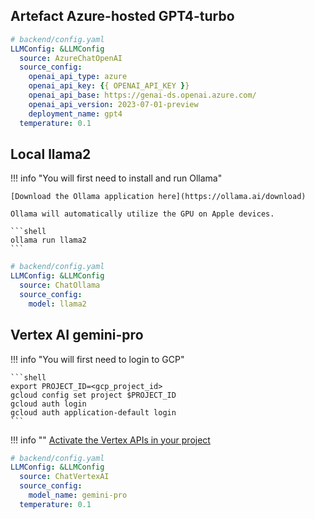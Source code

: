 ## Artefact Azure-hosted GPT4-turbo

```yaml
# backend/config.yaml
LLMConfig: &LLMConfig
  source: AzureChatOpenAI
  source_config:
    openai_api_type: azure
    openai_api_key: {{ OPENAI_API_KEY }}
    openai_api_base: https://genai-ds.openai.azure.com/
    openai_api_version: 2023-07-01-preview
    deployment_name: gpt4
  temperature: 0.1
```

## Local llama2
!!! info "You will first need to install and run Ollama"

    [Download the Ollama application here](https://ollama.ai/download)

    Ollama will automatically utilize the GPU on Apple devices.

    ```shell
    ollama run llama2
    ```

```yaml
# backend/config.yaml
LLMConfig: &LLMConfig
  source: ChatOllama
  source_config:
    model: llama2
```

## Vertex AI gemini-pro

!!! info "You will first need to login to GCP"

    ```shell
    export PROJECT_ID=<gcp_project_id>
    gcloud config set project $PROJECT_ID
    gcloud auth login
    gcloud auth application-default login
    ```

!!! info ""
    <a href="https://console.cloud.google.com/vertex-ai" target="_blank">Activate the Vertex APIs in your project</a>

```yaml
# backend/config.yaml
LLMConfig: &LLMConfig
  source: ChatVertexAI
  source_config:
    model_name: gemini-pro
  temperature: 0.1
```
